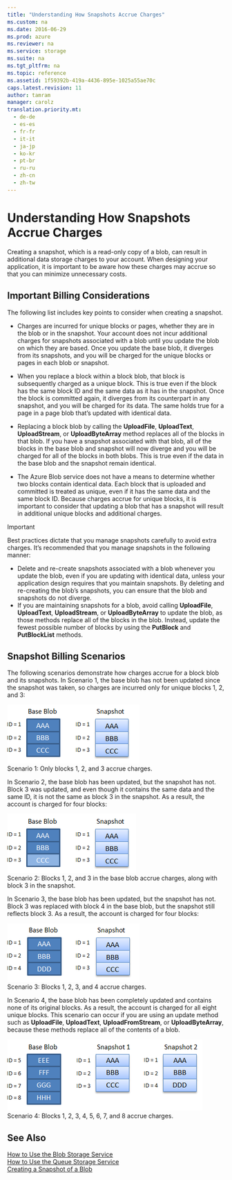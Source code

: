 ```yaml
---
title: "Understanding How Snapshots Accrue Charges"
ms.custom: na
ms.date: 2016-06-29
ms.prod: azure
ms.reviewer: na
ms.service: storage
ms.suite: na
ms.tgt_pltfrm: na
ms.topic: reference
ms.assetid: 1f59392b-419a-4436-895e-1025a55ae70c
caps.latest.revision: 11
author: tamram
manager: carolz
translation.priority.mt: 
  - de-de
  - es-es
  - fr-fr
  - it-it
  - ja-jp
  - ko-kr
  - pt-br
  - ru-ru
  - zh-cn
  - zh-tw
---
```

# Understanding How Snapshots Accrue Charges
Creating a snapshot, which is a read-only copy of a blob, can result in additional data storage charges to your account. When designing your application, it is important to be aware how these charges may accrue so that you can minimize unnecessary costs.  
  
## Important Billing Considerations  
 The following list includes key points to consider when creating a snapshot.  
  
-   Charges are incurred for unique blocks or pages, whether they are in the blob or in the snapshot. Your account does not incur additional charges for snapshots associated with a blob until you update the blob on which they are based. Once you update the base blob, it diverges from its snapshots, and you will be charged for the unique blocks or pages in each blob or snapshot.  
  
-   When you replace a block within a block blob, that block is subsequently charged as a unique block. This is true even if the block has the same block ID and the same data as it has in the snapshot. Once the block is committed again, it diverges from its counterpart in any snapshot, and you will be charged for its data. The same holds true for a page in a page blob that’s updated with identical data.  
  
-   Replacing a block blob by calling the **UploadFile**, **UploadText**, **UploadStream**, or **UploadByteArray** method replaces all of the blocks in that blob. If you have a snapshot associated with that blob, all of the blocks in the base blob and snapshot will now diverge and you will be charged for all of the blocks in both blobs. This is true even if the data in the base blob and the snapshot remain identical.  
  
-   The Azure Blob service does not have a means to determine whether two blocks contain identical data. Each block that is uploaded and committed is treated as unique, even if it has the same data and the same block ID. Because charges accrue for unique blocks, it is important to consider that updating a blob that has a snapshot will result in additional unique blocks and additional charges.  
  
> [!IMPORTANT]
>  Best practices dictate that you manage snapshots carefully to avoid extra charges. It’s recommended that you manage snapshots in the following manner:  
>   
>  -   Delete and re-create snapshots associated with a blob whenever you update the blob, even if you are updating with identical data, unless your application design requires that you maintain snapshots. By deleting and re-creating the blob’s snapshots, you can ensure that the blob and snapshots do not diverge.  
> -   If you are maintaining snapshots for a blob, avoid calling **UploadFile**, **UploadText**, **UploadStream**, or **UploadByteArray** to update the blob, as those methods replace all of the blocks in the blob. Instead, update the fewest possible number of blocks by using the **PutBlock** and **PutBlockList** methods.  
  
## Snapshot Billing Scenarios  
 The following scenarios demonstrate how charges accrue for a block blob and its snapshots. In Scenario 1, the base blob has not been updated since the snapshot was taken, so charges are incurred only for unique blocks 1, 2, and 3:  
  
 ![WA&#95;SnapshotScenario1](../rest-conceptual/media/WA_SnapshotScenario1.png "WA_SnapshotScenario1")  
Scenario 1: Only blocks 1, 2, and 3 accrue charges.  
  
 In Scenario 2, the base blob has been updated, but the snapshot has not. Block 3 was updated, and even though it contains the same data and the same ID, it is not the same as block 3 in the snapshot. As a result, the account is charged for four blocks:  
  
 ![WA&#95;SnapshotScenario2](../rest-conceptual/media/WA_SnapshotScenario2.png "WA_SnapshotScenario2")  
Scenario 2: Blocks 1, 2, and 3 in the base blob accrue charges, along with block 3 in the snapshot.  
  
 In Scenario 3, the base blob has been updated, but the snapshot has not. Block 3 was replaced with block 4 in the base blob, but the snapshot still reflects block 3. As a result, the account is charged for four blocks:  
  
 ![WA&#95;SnapshotScenario3](../rest-conceptual/media/WA_SnapshotScenario3.png "WA_SnapshotScenario3")  
Scenario 3: Blocks 1, 2, 3, and 4 accrue charges.  
  
 In Scenario 4, the base blob has been completely updated and contains none of its original blocks. As a result, the account is charged for all eight unique blocks. This scenario can occur if you are using an update method such as **UploadFile**, **UploadText**, **UploadFromStream**, or **UploadByteArray**, because these methods replace all of the contents of a blob.  
  
 ![WA&#95;SnapshotScenario4](../rest-conceptual/media/WA_SnapshotScenario4.png "WA_SnapshotScenario4")  
Scenario 4: Blocks 1, 2, 3, 4, 5, 6, 7, and 8 accrue charges.  
  
## See Also  
 [How to Use the Blob Storage Service](http://www.windowsazure.com/develop/net/how-to-guides/blob-storage/)   
 [How to Use the Queue Storage Service](http://www.windowsazure.com/develop/net/how-to-guides/queue-service/)   
 [Creating a Snapshot of a Blob](../rest-conceptual/Creating-a-Snapshot-of-a-Blob.md)